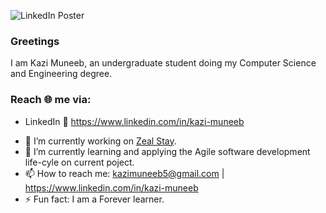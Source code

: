 ![LinkedIn Poster](link/to/png)

### Greetings

I am Kazi Muneeb, an undergraduate student doing my Computer Science and Engineering degree.

### Reach 🌐 me via:

* LinkedIn 🔗 https://www.linkedin.com/in/kazi-muneeb


- 🔭 I’m currently working on [Zeal Stay](https://github.com/KaziMuneeb/Zeal-Stay).
- 🌱 I’m currently learning and applying the Agile software development life-cyle on current poject.
- 📫 How to reach me: kazimuneeb5@gmail.com | https://www.linkedin.com/in/kazi-muneeb
- ⚡ Fun fact: I am a Forever learner.
  
